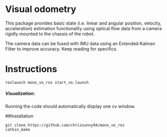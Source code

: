 # Visual odometry

This package provides basic state (i.e. linear and angular position, velocity, acceleration) estimation functionality using optical flow data from a camera rigidly mounted to the chassis of the robot. 

The camera data can be  fused with IMU data using an Extended Kalman Filter to improve accuracy. Keep reading for specifics.



# Instructions
    roslaunch mono_vo_ros start_vo.launch



##### Visualization:
Running the code should automatically display one cv window. 


##Installation 
	

	git clone https://github.com/chrissunny94/mono_vo_ros
	catkin_make